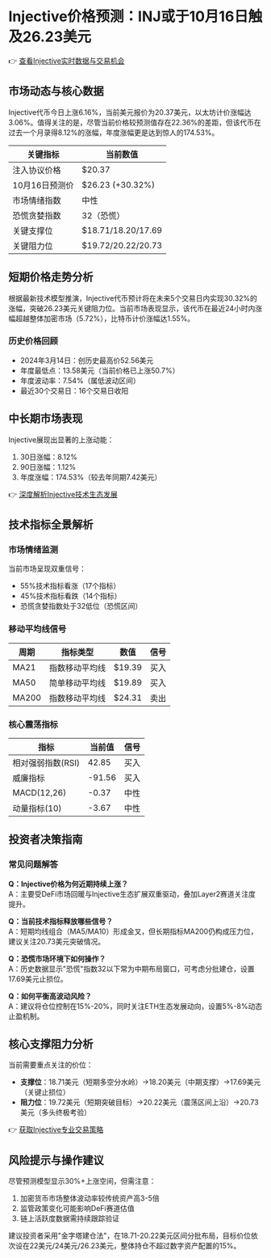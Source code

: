 # Injective价格预测：INJ或于10月16日触及26.23美元

👉 [查看Injective实时数据与交易机会](https://bit.ly/okx_welcome)

## 市场动态与核心数据
Injective代币今日上涨6.16%，当前美元报价为20.37美元，以太坊计价涨幅达3.06%。值得关注的是，尽管当前价格较预测值存在22.36%的差距，但该代币在过去一个月录得8.12%的涨幅，年度涨幅更是达到惊人的174.53%。

| 关键指标          | 当前数值       |
|-------------------|---------------|
| 注入协议价格       | $20.37        |
| 10月16日预测价     | $26.23 (+30.32%) |
| 市场情绪指数       | 中性           |
| 恐慌贪婪指数       | 32（恐慌）     |
| 关键支撑位         | $18.71/18.20/17.69 |
| 关键阻力位         | $19.72/20.22/20.73 |

## 短期价格走势分析
根据最新技术模型推演，Injective代币预计将在未来5个交易日内实现30.32%的涨幅，突破26.23美元关键阻力位。当前市场表现显示，该代币在最近24小时内涨幅超越整体加密市场（5.72%），比特币计价涨幅达1.55%。

### 历史价格回顾
- 2024年3月14日：创历史最高价52.56美元
- 年度最低点：13.58美元（当前价格已上涨50.7%）
- 年度波动率：7.54%（属低波动区间）
- 最近30个交易日：16个交易日收阳

## 中长期市场表现
Injective展现出显著的上涨动能：
1. 30日涨幅：8.12%
2. 90日涨幅：1.12%
3. 年度涨幅：174.53%（较去年同期7.42美元）

👉 [深度解析Injective技术生态发展](https://bit.ly/okx_welcome)

## 技术指标全景解析
### 市场情绪监测
当前市场呈现双重信号：
- 55%技术指标看涨（17个指标）
- 45%技术指标看跌（14个指标）
- 恐慌贪婪指数处于32低位（恐慌区间）

### 移动平均线信号
| 周期   | 指标类型       | 数值      | 信号  |
|--------|---------------|----------|-------|
| MA21   | 指数移动平均线 | $19.39   | 买入  |
| MA50   | 简单移动平均线 | $19.89   | 买入  |
| MA200  | 指数移动平均线 | $24.31   | 卖出  |

### 核心震荡指标
| 指标               | 当前值    | 信号  |
|--------------------|----------|-------|
| 相对强弱指数(RSI)  | 42.85    | 买入  |
| 威廉指标           | -91.56   | 买入  |
| MACD(12,26)        | -0.37    | 中性  |
| 动量指标(10)       | -3.67    | 中性  |

## 投资者决策指南
### 常见问题解答
**Q：Injective价格为何近期持续上涨？**  
A：主要受DeFi市场回暖与Injective生态扩展双重驱动，叠加Layer2赛道关注度提升。

**Q：当前技术指标释放哪些信号？**  
A：短期均线组合（MA5/MA10）形成金叉，但长期指标MA200仍构成压力位，建议关注20.73美元突破情况。

**Q：恐慌市场环境下如何操作？**  
A：历史数据显示"恐慌"指数32以下常为中期布局窗口，可考虑分批建仓，设置17.69美元止损位。

**Q：如何平衡高波动风险？**  
A：建议将仓位控制在15%-20%，同时关注ETH生态发展动向，设置5%-8%动态止盈机制。

## 核心支撑阻力分析
当前需要重点关注的价位：
- **支撑位**：18.71美元（短期多空分水岭）→18.20美元（中期支撑）→17.69美元（关键止损位）
- **阻力位**：19.72美元（短期突破目标）→20.22美元（震荡区间上沿）→20.73美元（多头终极考验）

👉 [获取Injective专业交易策略](https://bit.ly/okx_welcome)

## 风险提示与操作建议
尽管预测模型显示30%+上涨空间，但需注意：
1. 加密货币市场整体波动率较传统资产高3-5倍
2. 监管政策变化可能影响DeFi赛道估值
3. 链上活跃度数据需持续跟踪验证

建议投资者采用"金字塔建仓法"，在18.71-20.22美元区间分批布局，目标价位依次设在22美元/24美元/26.23美元，整体持仓不超过数字资产配置的15%。
